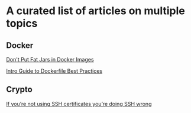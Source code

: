 # A curated list of articles on multiple topics

## Docker

[Don't Put Fat Jars in Docker Images](https://www.reddit.com/r/java/comments/dhr2tn/dont_put_fat_jars_in_docker_images/?utm_source=share&utm_medium=web2x)

[Intro Guide to Dockerfile Best Practices](https://www.docker.com/blog/intro-guide-to-dockerfile-best-practices/)

## Crypto

[If you’re not using SSH certificates you’re doing SSH wrong](https://smallstep.com/blog/use-ssh-certificates/)
